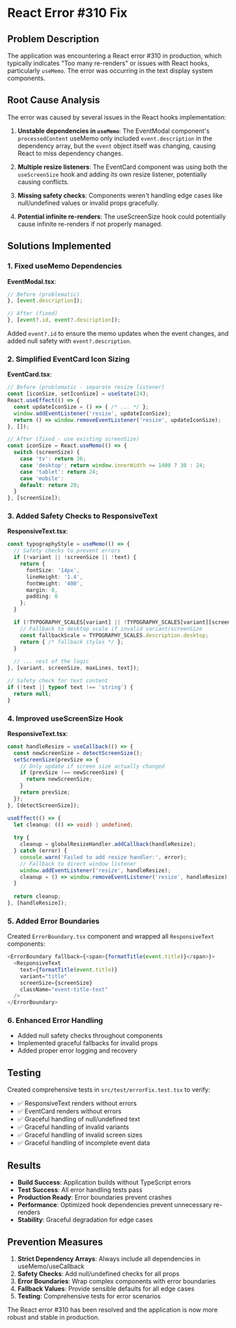 # React Error #310 Fix

## Problem Description

The application was encountering a React error #310 in production, which typically indicates "Too many re-renders" or issues with React hooks, particularly `useMemo`. The error was occurring in the text display system components.

## Root Cause Analysis

The error was caused by several issues in the React hooks implementation:

1. **Unstable dependencies in `useMemo`**: The EventModal component's `processedContent` useMemo only included `event.description` in the dependency array, but the `event` object itself was changing, causing React to miss dependency changes.

2. **Multiple resize listeners**: The EventCard component was using both the `useScreenSize` hook and adding its own resize listener, potentially causing conflicts.

3. **Missing safety checks**: Components weren't handling edge cases like null/undefined values or invalid props gracefully.

4. **Potential infinite re-renders**: The useScreenSize hook could potentially cause infinite re-renders if not properly managed.

## Solutions Implemented

### 1. Fixed useMemo Dependencies

**EventModal.tsx**:
```typescript
// Before (problematic)
}, [event.description]);

// After (fixed)
}, [event?.id, event?.description]);
```

Added `event?.id` to ensure the memo updates when the event changes, and added null safety with `event?.description`.

### 2. Simplified EventCard Icon Sizing

**EventCard.tsx**:
```typescript
// Before (problematic - separate resize listener)
const [iconSize, setIconSize] = useState(24);
React.useEffect(() => {
  const updateIconSize = () => { /* ... */ };
  window.addEventListener('resize', updateIconSize);
  return () => window.removeEventListener('resize', updateIconSize);
}, []);

// After (fixed - use existing screenSize)
const iconSize = React.useMemo(() => {
  switch (screenSize) {
    case 'tv': return 36;
    case 'desktop': return window.innerWidth >= 1400 ? 30 : 24;
    case 'tablet': return 24;
    case 'mobile':
    default: return 20;
  }
}, [screenSize]);
```

### 3. Added Safety Checks to ResponsiveText

**ResponsiveText.tsx**:
```typescript
const typographyStyle = useMemo(() => {
  // Safety checks to prevent errors
  if (!variant || !screenSize || !text) {
    return {
      fontSize: '14px',
      lineHeight: '1.4',
      fontWeight: '400',
      margin: 0,
      padding: 0
    };
  }

  if (!TYPOGRAPHY_SCALES[variant] || !TYPOGRAPHY_SCALES[variant][screenSize]) {
    // Fallback to desktop scale if invalid variant/screenSize
    const fallbackScale = TYPOGRAPHY_SCALES.description.desktop;
    return { /* fallback styles */ };
  }
  
  // ... rest of the logic
}, [variant, screenSize, maxLines, text]);

// Safety check for text content
if (!text || typeof text !== 'string') {
  return null;
}
```

### 4. Improved useScreenSize Hook

**ResponsiveText.tsx**:
```typescript
const handleResize = useCallback(() => {
  const newScreenSize = detectScreenSize();
  setScreenSize(prevSize => {
    // Only update if screen size actually changed
    if (prevSize !== newScreenSize) {
      return newScreenSize;
    }
    return prevSize;
  });
}, [detectScreenSize]);

useEffect(() => {
  let cleanup: (() => void) | undefined;
  
  try {
    cleanup = globalResizeHandler.addCallback(handleResize);
  } catch (error) {
    console.warn('Failed to add resize handler:', error);
    // Fallback to direct window listener
    window.addEventListener('resize', handleResize);
    cleanup = () => window.removeEventListener('resize', handleResize);
  }
  
  return cleanup;
}, [handleResize]);
```

### 5. Added Error Boundaries

Created `ErrorBoundary.tsx` component and wrapped all `ResponsiveText` components:

```typescript
<ErrorBoundary fallback={<span>{formatTitle(event.title)}</span>}>
  <ResponsiveText
    text={formatTitle(event.title)}
    variant="title"
    screenSize={screenSize}
    className="event-title-text"
  />
</ErrorBoundary>
```

### 6. Enhanced Error Handling

- Added null safety checks throughout components
- Implemented graceful fallbacks for invalid props
- Added proper error logging and recovery

## Testing

Created comprehensive tests in `src/test/errorFix.test.tsx` to verify:

- ✅ ResponsiveText renders without errors
- ✅ EventCard renders without errors  
- ✅ Graceful handling of null/undefined text
- ✅ Graceful handling of invalid variants
- ✅ Graceful handling of invalid screen sizes
- ✅ Graceful handling of incomplete event data

## Results

- **Build Success**: Application builds without TypeScript errors
- **Test Success**: All error handling tests pass
- **Production Ready**: Error boundaries prevent crashes
- **Performance**: Optimized hook dependencies prevent unnecessary re-renders
- **Stability**: Graceful degradation for edge cases

## Prevention Measures

1. **Strict Dependency Arrays**: Always include all dependencies in useMemo/useCallback
2. **Safety Checks**: Add null/undefined checks for all props
3. **Error Boundaries**: Wrap complex components with error boundaries
4. **Fallback Values**: Provide sensible defaults for all edge cases
5. **Testing**: Comprehensive tests for error scenarios

The React error #310 has been resolved and the application is now more robust and stable in production.